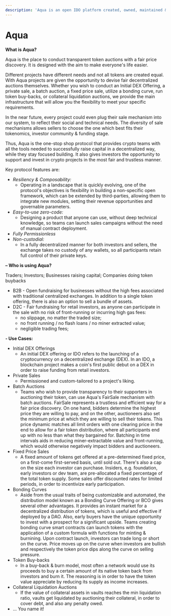 ```yaml
---
description: 'Aqua is an open IDO platform created, owned, maintained & hosted by dxDAO.'
---
```


# Aqua

**What is Aqua?**

Aqua is the place to conduct transparent token auctions with a fair price discovery. It is designed with the aim to make everyone's life easier.

Different projects have different needs and not all tokens are created equal. With Aqua projects are given the opportunity to devise fair decentralized auctions themselves. Whether you wish to conduct an Initial DEX Offering, a private sale, a batch auction, a fixed price sale, utilize a bonding curve, run token buy-backs, or collateral liquidation auctions, we provide the main infrastructure that will allow you the flexibility to meet your specific requirements.

In the near future, every project could even plug their sale mechanism into our system, to reflect their social and technical needs. The diversity of sale mechanisms allows sellers to choose the one which best fits their tokenomics, investor community & funding stage.

Thus, Aqua is the one-stop shop protocol that provides crypto teams with all the tools needed to successfully raise capital in a decentralized way, while they stay focused building. It also gives investors the opportunity to support and invest in crypto projects in the most fair and trustless manner.

Key protocol features are:

* _Resiliency & Composability:_
  * Operating in a landscape that is quickly evolving, one of the protocol's objectives is flexibility in building a non-specific open framework, which can be extended by third-parties, allowing them to integrate new modules, setting their revenue opportunities and governable parameters.
* _Easy-to-use zero-code:_ 
  * Designing a product that anyone can use, without deep technical knowledge, so teams can launch sales campaigns without the need of manual contract deployment.
* _Fully Permissionless_
* _Non-custodial:_
  * In a fully decentralized manner for both investors and sellers, the exchange takes no custody of any wallets, so all participants retain full control of their private keys.

**– Who is using Aqua?**

Traders; Investors; Businesses raising capital; Companies doing token buybacks

* B2B - Open fundraising for businesses without the high fees associated with traditional centralized exchanges. In addition to a single token offering, there is also an option to sell a bundle of assets.
* D2C - Fair fundraising for retail investors, as anyone can participate in the sale with no risk of front-running or incurring high gas fees:
  * no slippage, no matter the traded size;
  * no front running / no flash loans / no miner extracted value;
  * negligible trading fees;

**- Use Cases:**

* Initial DEX Offerings
  * An initial DEX offering or IDO refers to the launching of a cryptocurrency on a decentralized exchange \(DEX\). In an IDO, a blockchain project makes a coin's first public debut on a DEX in order to raise funding from retail investors.
* Private Sales
  * Permissioned and custom-tailored to a project's liking.
* Batch Auctions
  * Teams who wish to provide transparency to their supporters in auctioning their token, can use Aqua's FairSale mechanism with batch auctions. FairSale represents a trustless and efficient way for a fair price discovery. On one hand, bidders determine the highest price they are willing to pay, and on the other, auctioneers also set the minimum price at which they are willing to sell their tokens. This price dynamic matches all limit orders with one clearing price in the end to allow for a fair token distribution, where all participants end up with no less than what they bargained for. Batching in time intervals aids in reducing miner-extractable value and front-running, which would otherwise negatively impact bidders and auctioneers.
* Fixed Price Sales
  * A fixed amount of tokens get offered at a pre-determined fixed price, on a first-come first-served basis, until sold out. There's also a cap on the size each investor can purchase. Insiders, e.g. foundation, early investors or dev team, are pre-allocated a fixed percentage of the total token supply. Some sales offer discounted rates for limited periods, in order to incentivize early participation.
* Bonding Curves
  * Aside from the usual traits of being customizable and automated, the distribution model known as a Bonding Curve Offering or BCO gives several other advantages. It provides an instant market for a decentralized distribution of tokens, which is useful and effective if deployed by a DAO. Also, early buyers have the unique opportunity to invest with a prospect for a significant upside. Teams creating bonding curve smart contracts can launch tokens with the application of a custom formula with functions for minting & burnining. Upon contract launch, investors can trade long or short on the curve. Price moves up on the curve when investors are bullish and respectively the token price dips along the curve on selling pressure.
* Token Buy-backs
  * In a buy-back & burn model, most often a network would use its proceeds to buy a certain amount of its native token back from investors and burn it. The reasoning is in order to have the token value appreciate by reducing its supply as income increases.
* Collateral Liquidation Auctions
  * If the value of collateral assets in vaults reaches the min liquidation ratio, vaults get liquidated by auctioning their collateral, in order to cover debt, and also any penalty owed.
* ... You name it!


